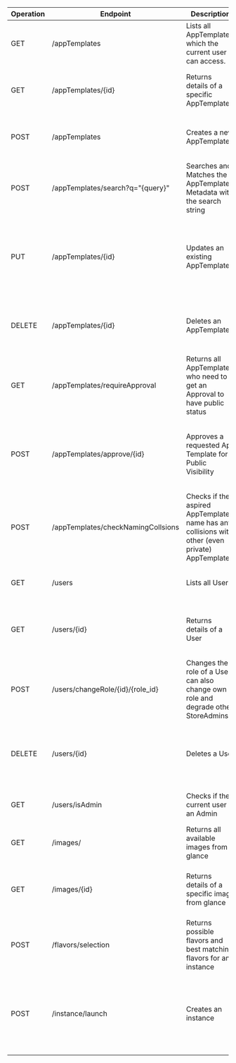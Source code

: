 | Operation | Endpoint                           | Description                                                                                      | Parameter                                                                          | Response                                                                                                                                 | Security                   | Content-Typ      | Error Codes                                                                                |
|-----------|------------------------------------|--------------------------------------------------------------------------------------------------|------------------------------------------------------------------------------------|------------------------------------------------------------------------------------------------------------------------------------------|----------------------------|------------------|--------------------------------------------------------------------------------------------|
| GET       | /appTemplates                      | Lists all AppTemplates, which the current user can access.                                       | -                                                                                  | 200 OK: `[{"id": "1", "name": "App1", "is_public": true, ...}]`                                                                          | Token-based Authentication | application/json | 401 Unauthorized, 500 Internal Server Error                                                |
| GET       | /appTemplates/{id}                 | Returns details of a specific AppTemplate                                                        | `id` (Path)                                                                        | 200 OK: `{ "id": "1", "name": "App1", "description": "...", ... }`                                                                       | Token-based Authentication | application/json | 404 Not Found, 401 Unauthorized, 500 Internal Server Error                                 |
| POST      | /appTemplates                      | Creates a new AppTemplate                                                                        | Body: `{ "name", "description", "creator_id", "is_public", ... }`                  | 201 Created: `{ "id": "1", ... }`                                                                                                        | Token-based Authentication | application/json | 400 Bad Request, 401 Unauthorized, 500 Internal Server Error                               |
| POST      | /appTemplates/search?q="{query}"   | Searches and Matches the AppTemplate Metadata with the search string                             | `query` (Query)                                                                    | 200 OK: `[{"id": "1", "name": "App1", "is_public": true, ...}]`                                                                          | Token-based Authentication | application/json | 401 Unauthorized, 500 Internal Server Error                                                |
| PUT       | /appTemplates/{id}                 | Updates an existing AppTemplate                                                                  | `id` (Path), Body: `{ "name", "description", ... }`                                | 200 OK: `{ "message": "Updated successfully" }`                                                                                          | Token-based Authentication | application/json | 400 Bad Request, 401 Unauthorized, 403 Forbidden, 404 Not Found, 500 Internal Server Error |
| DELETE    | /appTemplates/{id}                 | Deletes an AppTemplate                                                                           | `id` (Path)                                                                        | 204 No Content                                                                                                                           | Token-based Authentication | application/json | 401 Unauthorized, 404 Not Found, 500 Internal Server Error                                 |
| GET       | /appTemplates/requireApproval      | Returns all AppTemplates who need to get an Approval to have public status                       | -                                                                                  | 200 OK: `[{"id": "1", "name": "App1", "is_public": true, ...}]`                                                                          | StoreAdmin Rights Required | application/json | 401 Unauthorized, 500 Internal Server Error                                                |
| POST      | /appTemplates/approve/{id}         | Approves a requested App Template for Public Visibility                                          | `id` (Path)                                                                        | 200 OK: `{ "message": "App Template 235 EM-Pentesting now public. Successful" }`                                                         | StoreAdmin Rights Required | application/json | 401 Unauthorized, 403 Forbidden, 404 Not Found, 500 Internal Server Error                  |
| POST      | /appTemplates/checkNamingCollsions | Checks if the aspired AppTemplate name has any collisions with other (even private) AppTemplates | `name` (Query)                                                                     | 200 OK: `{ "isCollision": false }`                                                                                                       | Token-based Authentication | application/json | 401 Unauthorized, 500 Internal Server Error                                                |
| GET       | /users                             | Lists all Users                                                                                  | -                                                                                  | 200 OK: `[{"id": "user1", "role_id": "role1"}]`                                                                                          | StoreAdmin Rights Required | application/json | 401 Unauthorized, 500 Internal Server Error                                                |
| GET       | /users/{id}                        | Returns details of a User                                                                        | `id` (Path)                                                                        | 200 OK: `{ "id": "user1", "role_id": "role1"}`                                                                                           | Token-based Authentication | application/json | 401 Unauthorized, 404 Not Found, 500 Internal Server Error                                 |
| POST      | /users/changeRole/{id}/{role_id}   | Changes the role of a User, can also change own role and degrade other StoreAdmins               | `id` (Path), `role_id` (Path)                                                      | 200 OK: `{ "message": "User 2 Max Mustermann has now Role 2 StoreAdmin. Success." }`                                                     | StoreAdmin Rights Required | application/json | 400 Bad Request, 401 Unauthorized, 404 Not Found, 500 Internal Server Error                |
| DELETE    | /users/{id}                        | Deletes a User                                                                                   | `id` (Path)                                                                        | 204 No Content                                                                                                                           | StoreAdmin Rights Required | application/json | 401 Unauthorized, 404 Not Found, 403 Forbidden, 500 Internal Server Error                  |
| GET       | /users/isAdmin                     | Checks if the current user is an Admin                                                           | -                                                                                  | 200 OK: `{ "is_admin": true }`                                                                                                           | Token-based Authentication | application/json | 401 Unauthorized, 500 Internal Server Error                                                |
| GET       | /images/                           | Returns all available images from glance                                                         | -                                                                                  | 200 OK: `[{"id": "1", "name": "Image1", ...}]`                                                                                           | Token-based Authentication | application/json | 401 Unauthorized, 500 Internal Server Error                                                |
| GET       | /images/{id}                       | Returns details of a specific image from glance                                                  | `id` (Path)                                                                        | 200 OK: `{ "id": "1", "name": "Image1", ... }`                                                                                       m   | Token-based Authentication | application/json | 401 Unauthorized, 404 Not Found, 500 Internal Server Error                                 |
| POST      | /flavors/selection                 | Returns possible flavors and best matching flavors for an instance                               | Body: `{ "app_template_id", "number_accounts" }`                                   | 200 OK: `{ "best_flavor_id": "1", possible_flavor_ids: ["1", "2", "4"] }`                                                                | Token-based Authentication | application/json | 400 Bad Request, 404 Not Found, 500 Internal Server Error                                  |
| POST      | /instance/launch                   | Creates an instance                                                                              | Body: `{ "app_template_id", "flavor_id", "accounts": [{"username", "password"}] }` | 201 Created: `{ "instance_id": "1", "accounts" : [{"name": "student1", "password": "1234"}, {"name": "student2", "password": "5678"}] }` | Token-based Authentication | application/json | 400 Bad Request, 401 Unauthorized, 403 Forbidden, 404 Not Found, 500 Internal Server Error |